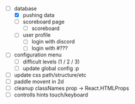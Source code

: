 - [ ] database
  - [x] pushing data
  - [ ] scoreboard page
    - [ ] scoreboard
  - [ ] user profile
    - [ ] login with discord
    - [ ] login with #???
- [ ] configuration menu
  - [ ] difficult levels (1 / 2 / 3)
  - [ ] update global config :p
- [ ] update css path/structure/etc
- [ ] paddle movent in 2d
- [ ] cleanup classNames prop -> React.HTMLProps<HTMLDivElement>
- [ ] controlls hints touch/keyboard
